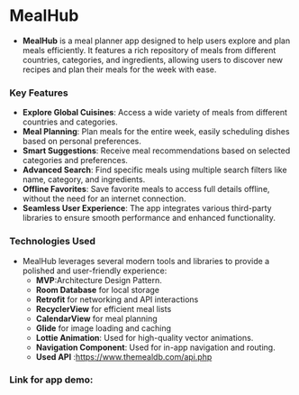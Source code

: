 # MealHub
- **MealHub** is a meal planner app designed to help users explore and plan meals efficiently. It features a rich repository of meals from different countries, categories, and ingredients, allowing users to discover new recipes and plan their meals for the week with ease.

### Key Features
* **Explore Global Cuisines**: Access a wide variety of meals from different countries and categories.
* **Meal Planning**: Plan meals for the entire week, easily scheduling dishes based on personal preferences.
* **Smart Suggestions**: Receive meal recommendations based on selected categories and preferences.
* **Advanced Search**: Find specific meals using multiple search filters like name, category, and ingredients.
* **Offline Favorites**: Save favorite meals to access full details offline, without the need for an internet connection.
* **Seamless User Experience**: The app integrates various third-party libraries to ensure smooth performance and enhanced functionality.

### Technologies Used
- MealHub leverages several modern tools and libraries to provide a polished and user-friendly experience:
    * **MVP**:Architecture Design Pattern.
    * **Room Database** for local storage
    * **Retrofit** for networking and API interactions
    * **RecyclerView** for efficient meal lists
    * **CalendarView** for meal planning
    * **Glide** for image loading and caching
    * **Lottie Animation**: Used for high-quality vector animations.
    * **Navigation Component**: Used for in-app navigation and routing.
    * **Used API** :https://www.themealdb.com/api.php

### Link for app demo: 
